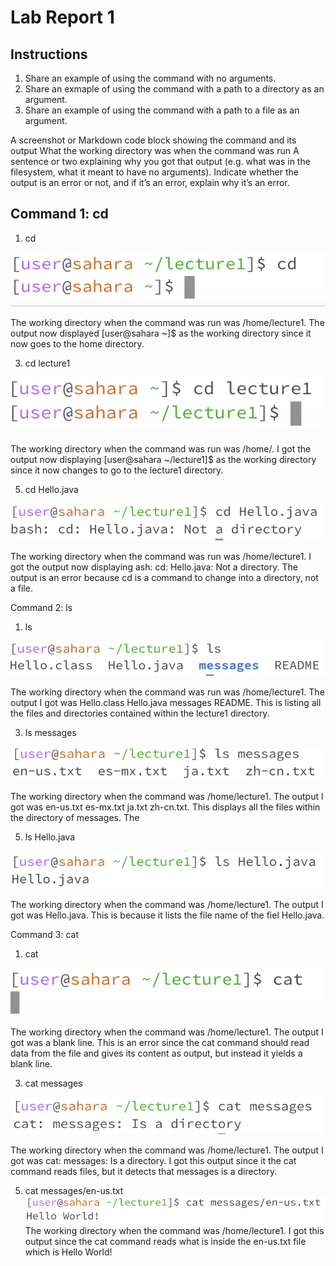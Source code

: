 # Lab Report 1

## Instructions

1. Share an example of using the command with no arguments.
2. Share an exmaple of using the command with a path to a directory as an argument.
3. Share an example of using the command with a path to a file as an argument.


A screenshot or Markdown code block showing the command and its output
What the working directory was when the command was run
A sentence or two explaining why you got that output (e.g. what was in the filesystem, what it meant to have no arguments).
Indicate whether the output is an error or not, and if it’s an error, explain why it’s an error.

## Command 1: cd
1. cd

![Image](cd1.png)

The working directory when the command was run was /home/lecture1.
The output now displayed [user@sahara ~]$ as the working directory since it now goes to the home directory.

3. cd lecture1

![Image](cd2.png)

The working directory when the command was run was /home/.
I got the output now displaying [user@sahara ~/lecture1]$ as the working directory since it now changes to go to the lecture1 directory.

5. cd Hello.java
   
![Image](cd3.png)

The working directory when the command was run was /home/lecture1.
I got the output now displaying ash: cd: Hello.java: Not a directory. The output is an error because cd is a command to change into a directory, not a file.

Command 2: ls
1. ls
   
![Image](ls1.png)

The working directory when the command was run was /home/lecture1.
The output I got was Hello.class  Hello.java  messages  README. This is listing all the files and directories contained within the lecture1 directory.

3. ls messages
   
![Image](ls2.png)

The working directory when the command was /home/lecture1.
The output I got was en-us.txt  es-mx.txt  ja.txt  zh-cn.txt. This displays all the files within the directory of messages.
The 

5. ls Hello.java
   
![Image](ls3.png)

The working directory when the command was /home/lecture1.
The output I got was Hello.java. This is because it lists the file name of the fiel Hello.java.

Command 3: cat
1. cat
   
![Image](cat1.png)

The working directory when the command was /home/lecture1.
The output I got was a blank line. This is an error since the cat command should read data from the file and gives its content as output, but instead it yields a blank line.

3. cat messages
   
![Image](cat2.png)

The working directory when the command was /home/lecture1.
The output I got was cat: messages: Is a directory. I got this output since it the cat command reads files, but it detects that messages is a directory.

5. cat messages/en-us.txt
![Image](cat3.png)
The working directory when the command was /home/lecture1. I got this output since the cat command reads what is inside the en-us.txt file which is Hello World!

